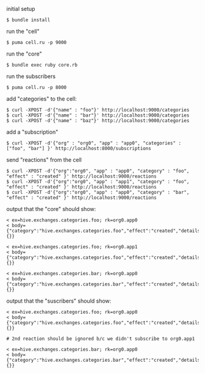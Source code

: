 initial setup

    $ bundle install

run the "cell"

    $ puma cell.ru -p 9000

run the "core"

    $ bundle exec ruby core.rb
	
run the subscribers

	$ puma cell.ru -p 8000

add "categories" to the cell:

    $ curl -XPOST -d'{"name" : "foo"}' http://localhost:9000/categories
    $ curl -XPOST -d'{"name" : "bar"}' http://localhost:9000/categories
    $ curl -XPOST -d'{"name" : "baz"}' http://localhost:9000/categories
	
add a "subscription"

    $ curl -XPOST -d'{"org" : "org0", "app" : "app0", "categories" : ["foo", "bar"] }' http://localhost:8000/subscriptions
	
send "reactions" from the cell

    $ curl -XPOST -d'{"org":"org0", "app" : "app0", "category" : "foo", "effect" : "created" }' http://localhost:9000/reactions
    $ curl -XPOST -d'{"org":"org0", "app" : "app1", "category" : "foo", "effect" : "created" }' http://localhost:9000/reactions
    $ curl -XPOST -d'{"org":"org0", "app" : "app0", "category" : "bar", "effect" : "created" }' http://localhost:9000/reactions

output that the "core" should show:

    < ex=hive.exchanges.categories.foo; rk=org0.app0
	< body={"category":"hive.exchanges.categories.foo","effect":"created","details":{}}

    < ex=hive.exchanges.categories.foo; rk=org0.app1
	< body={"category":"hive.exchanges.categories.foo","effect":"created","details":{}}

    < ex=hive.exchanges.categories.bar; rk=org0.app0
	< body={"category":"hive.exchanges.categories.bar","effect":"created","details":{}}

output that the "suscribers" should show:

    < ex=hive.exchanges.categories.foo; rk=org0.app0
	< body={"category":"hive.exchanges.categories.foo","effect":"created","details":{}}

	# 2nd reaction should be ignored b/c we didn't subscribe to org0.app1

    < ex=hive.exchanges.categories.bar; rk=org0.app0
	< body={"category":"hive.exchanges.categories.bar","effect":"created","details":{}}
